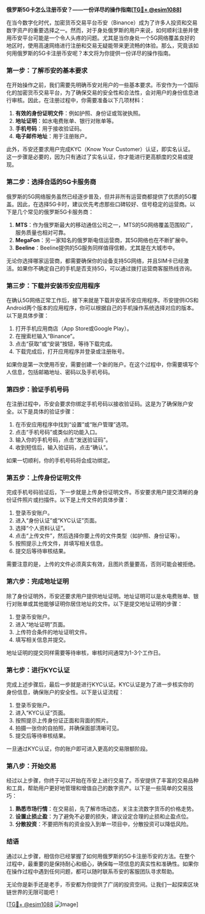 **俄罗斯5G卡怎么注册币安？——一份详尽的操作指南[[TG💪+ @esim1088](https://t.me/s/esim1088)]**

在当今数字化时代，加密货币交易平台币安（Binance）成为了许多人投资和交易数字资产的重要选择之一。然而，对于身处俄罗斯的用户来说，如何顺利注册并使用币安平台可能是一个令人头疼的问题。尤其是当你身处一个5G网络覆盖良好的地区时，使用高速网络进行注册和交易无疑能带来更流畅的体验。那么，究竟该如何用俄罗斯的5G卡注册币安呢？本文将为你提供一份详尽的操作指南。

### **第一步：了解币安的基本要求**
在开始操作之前，我们需要先明确币安对用户的一些基本要求。币安作为一个国际化的加密货币交易平台，为了确保交易的安全性和合法性，会对用户的身份信息进行审核。因此，在注册过程中，你需要准备以下几项材料：

1. **有效的身份证明文件**：例如护照、身份证或驾驶执照。
2. **地址证明**：如水电费账单、银行对账单等。
3. **手机号码**：用于接收验证码。
4. **电子邮件地址**：用于注册账户。

此外，币安还要求用户完成KYC（Know Your Customer）认证，即实名认证。这一步骤是必要的，因为只有通过了实名认证，你才能进行更高额度的交易或提现。

### **第二步：选择合适的5G卡服务商**
俄罗斯的5G网络服务虽然已经逐步普及，但并非所有运营商都提供了优质的5G覆盖。因此，在选择5G卡时，建议优先考虑那些口碑较好、信号稳定的运营商。以下是几个常见的俄罗斯5G卡服务商：

1. **MTS**：作为俄罗斯最大的移动通信公司之一，MTS的5G网络覆盖范围较广，服务质量也相对可靠。
2. **MegaFon**：另一家知名的俄罗斯电信运营商，其5G网络也在不断扩展中。
3. **Beeline**：Beeline提供的5G服务同样值得信赖，尤其是在大城市中。

无论你选择哪家运营商，都需要确保你的设备支持5G网络，并且SIM卡已经激活。如果你不确定自己的手机是否支持5G，可以通过拨打运营商客服热线咨询。

### **第三步：下载并安装币安应用程序**
在确认5G网络正常工作后，接下来就是下载并安装币安应用程序。币安提供iOS和Android两个版本的应用程序，你可以根据自己的手机操作系统选择对应的版本。以下是具体步骤：

1. 打开手机应用商店（App Store或Google Play）。
2. 在搜索栏输入“Binance”。
3. 点击“获取”或“安装”按钮，等待下载完成。
4. 下载完成后，打开应用程序并登录或注册账号。

如果你是第一次使用币安，需要创建一个新的账户。在这个过程中，你需要填写个人信息，包括邮箱地址、密码以及手机号码。

### **第四步：验证手机号码**
在注册过程中，币安会要求你绑定手机号码以接收验证码。这是为了确保账户安全。以下是具体的验证步骤：

1. 在币安应用程序中找到“设置”或“账户管理”选项。
2. 点击“手机号码”或类似的功能入口。
3. 输入你的手机号码，点击“发送验证码”。
4. 收到短信后，输入验证码，点击“确认”。

如果一切顺利，你的手机号码将会成功绑定。

### **第五步：上传身份证明文件**
完成手机号码验证后，下一步就是上传身份证明文件。币安要求用户提交清晰的身份证件照片或扫描件。以下是上传文件的具体步骤：

1. 登录币安账户。
2. 进入“身份认证”或“KYC认证”页面。
3. 选择“个人资料认证”。
4. 点击“上传文件”，然后选择你要上传的文件类型（如护照、身份证等）。
5. 按照提示上传文件，并填写相关信息。
6. 提交后等待审核结果。

需要注意的是，上传的文件必须真实有效，且图片质量要高，否则可能会被拒绝。

### **第六步：完成地址证明**
除了身份证明外，币安还要求用户提供地址证明。地址证明可以是水电费账单、银行对账单或其他能够证明你居住地址的文件。以下是提交地址证明的步骤：

1. 登录币安账户。
2. 进入“地址证明”页面。
3. 上传符合条件的地址证明文件。
4. 填写相关信息并提交。

地址证明的提交同样需要等待审核，审核时间通常为1-3个工作日。

### **第七步：进行KYC认证**
完成上述步骤后，最后一步就是进行KYC认证。KYC认证是为了进一步核实你的身份信息，确保账户的安全性。以下是认证流程：

1. 登录币安账户。
2. 进入“KYC认证”页面。
3. 按照提示上传身份证正面和背面的照片。
4. 拍摄一张你的自拍照，并确保面部清晰可见。
5. 提交后等待审核结果。

一旦通过KYC认证，你的账户即可进入更高的交易限额阶段。

### **第八步：开始交易**
经过以上步骤，你终于可以开始在币安上进行交易了。币安提供了丰富的交易品种和工具，帮助用户更好地管理和增值自己的数字资产。以下是一些简单的交易技巧：

1. **熟悉市场行情**：在交易前，先了解市场动态，关注主流数字货币的价格走势。
2. **设置止损止盈**：为了避免不必要的损失，建议设定合理的止损和止盈点位。
3. **分散投资**：不要把所有的资金投入到单一项目中，分散投资可以降低风险。

### **结语**
通过以上步骤，相信你已经掌握了如何用俄罗斯的5G卡注册币安的方法。在整个过程中，最重要的是保持耐心和细心，确保每一项信息的真实性和准确性。如果你在操作过程中遇到任何问题，都可以随时联系币安的客服团队寻求帮助。

无论你是新手还是老手，币安都为你提供了广阔的投资空间。让我们一起探索区块链世界的无限可能吧！

[[TG💪+ @esim1088](https://t.me/s/esim1088) ![Image](https://i.postimg.cc/4NQfJmqS/Snipaste-2025-05-13-00-14-12.png)]